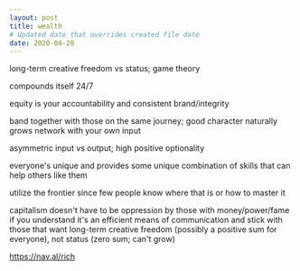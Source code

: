 ```yaml
---
layout: post
title: wealth
# Updated date that overrides created file date
date: 2020-04-20
---
```


long-term creative freedom vs status; game theory

compounds itself 24/7

equity is your accountability and consistent brand/integrity

band together with those on the same journey; good character naturally grows network with your own input

asymmetric input vs output; high positive optionality

everyone's unique and provides some unique combination of skills that can help others like them

utilize the frontier since few people know where that is or how to master it

capitalism doesn't have to be oppression by those with money/power/fame 
if you understand it's an efficient means of communication 
and stick with those that want long-term creative freedom (possibly a positive sum for everyone), 
not status (zero sum; can't grow)

https://nav.al/rich
